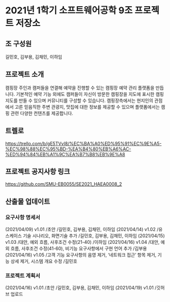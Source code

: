 # 2021년 1학기 소프트웨어공학 9조 프로젝트 저장소

## 조 구성원

길민호, 김부용, 김채민, 이하임

## 프로젝트 소개

캠핑장 주인과 캠퍼들을 연결해 예약을 진행할 수 있는 캠핑장 예약 관리 플랫폼을 만듭니다. 기본적인 예약 기능 외에도 캠퍼들이 자신이 방문한 캠핑장을 지도에 표시한 캠핑지도를 만들 수 있으며 커뮤니티를 구성할 수 있습니다. 캠핑장측에서는 현지인의 관점에서 고른 믿음직한 주변 관광지, 맛집에 대한 정보를 제공할 수 있으며 플랫폼에서는 캠핑 관련 다양한 컨텐츠를 제공합니다.

## 트렐로

https://trello.com/b/gE5TVvI8/%EC%BA%A0%ED%95%91%EC%9E%A5-%EC%98%88%EC%95%BD-%EA%B4%80%EB%A6%AC-%ED%94%84%EB%A1%9C%EA%B7%B8%EB%9E%A8

## 프로젝트 공지사항 링크

https://github.com/SMU-EB0055/SE2021_HAEA0008_2

## 산출물 업데이트

### 요구사항 명세서
(2021/04/09)	v1.01	/초안	/길민호, 김부용, 김채민, 이하임
(2021/04/14)	v1.02	/유스케이스 기술 시나리오, 화면기술 추가	/길민호, 김부용, 김채민, 이하임
(2021/04/15)	v1.03	/대안, 예외 흐름, 사후조건 수정(21-40)	/이하임
(2021/04/16)	v1.04	/대안, 예외 흐름, 사후조건 수정(41-60), 비기능 요구사항에서 구현 언어 추가	/김부용
(2021/04/16)	v1.05	/고객 기능 요구사항의 음영 제거, ‘네트워크 접근’ 항목 제거, 기능 상세 제거, 시스템 개요 수정	/길민호

### 프로젝트 계획서
(2021/04/16)	v1.01	/초안	/길민호, 김부용, 김채민, 이하임
(2021/04/19)  v1.01 /깃허브 업로드
